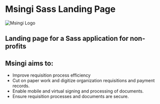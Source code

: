 # Msingi Sass Landing Page

![Msingi Logo](/Users/naijeriatowett/Documents/DevLife/msingi-landing-page/msingi-landing-page/src/msingi.png)

## Landing page for a Sass application for non-profits

## Msingi aims to:
 - Improve requisition process efficiency
 - Cut on paper work and digitize organization requisitions and payment records.
 - Enable mobile and virtual signing and processing of documents.
 - Ensure requisition processes and documents are secure.
